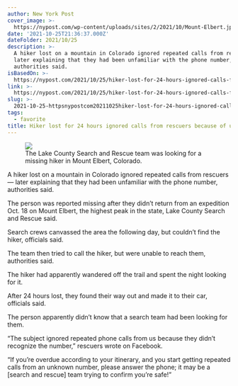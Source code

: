 ```yaml
---
author: New York Post
cover_image: >-
  https://nypost.com/wp-content/uploads/sites/2/2021/10/Mount-Elbert.jpg?quality=75&strip=all&w=1024
date: '2021-10-25T21:36:37.000Z'
dateFolder: 2021/10/25
description: >-
  A hiker lost on a mountain in Colorado ignored repeated calls from rescuers —
  later explaining that they had been unfamiliar with the phone number,
  authorities said.
isBasedOn: >-
  https://nypost.com/2021/10/25/hiker-lost-for-24-hours-ignored-calls-from-rescuers-because-of-unknown-number/
link: >-
  https://nypost.com/2021/10/25/hiker-lost-for-24-hours-ignored-calls-from-rescuers-because-of-unknown-number/
slug: >-
  2021-10-25-httpsnypostcom20211025hiker-lost-for-24-hours-ignored-calls-from-rescuers-because-of-unknown-number
tags:
  - favorite
title: Hiker lost for 24 hours ignored calls from rescuers because of unknown number
---
```

<figure><img src="https://nypost.com/wp-content/uploads/sites/2/2021/10/Mount-Elbert.jpg?quality=75&amp;strip=all"/><figcaption>The Lake County Search and Rescue team was looking for a missing hiker in Mount Elbert, Colorado.</figcaption></figure>
<p>A hiker lost on a mountain in Colorado ignored repeated calls from rescuers — later explaining that they had been unfamiliar with the phone number, authorities said.</p>
<p>The person was reported missing after they didn’t return from an expedition Oct. 18 on Mount Elbert, the highest peak in the state, Lake County Search and Rescue said.</p>
<p>Search crews canvassed the area the following day, but couldn’t find the hiker, officials said.</p>
<p>The team then tried to call the hiker, but were unable to reach them, authorities said.</p>
<p>The hiker had apparently wandered off the trail and spent the night looking for it.</p>
<p>After 24 hours lost, they found their way out and made it to their car, officials said.</p>
<p>The person apparently didn’t know that a search team had been looking for them.</p>
<p>“The subject ignored repeated phone calls from us because they didn’t recognize the number,” rescuers wrote on Facebook.</p>
<p>“If you’re overdue according to your itinerary, and you start getting repeated calls from an unknown number, please answer the phone; it may be a [search and rescue] team trying to confirm you’re safe!”</p>
